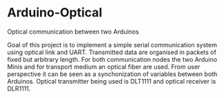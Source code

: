 # Arduino-Optical
Optical communication between two Arduinos

Goal of this project is to implement a simple serial communication system using optical link and UART. Transmitted data are organised in packets of fixed but arbitrary length. For both communication nodes the two Arduino Minis and for transport medium an optical fiber are used. From user perspective it can be seen as a synchonization of variables between both Arduinos. Optical transmitter being used is DLT1111 and optical receiver is DLR1111.
